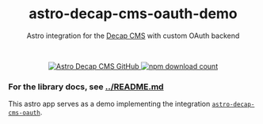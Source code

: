 <div align="center">
	<h1 align="center">astro-decap-cms-oauth-demo</h1>
	<p align="center">Astro integration for the <a href="https://decapcms.org" target="_blank">Decap CMS</a> with custom OAuth backend</p>
  <br/>
</div>

<p align="center">
  <a href="https://npmjs.com/package/astro-decap-cms-oauth">
    <img src="https://img.shields.io/npm/v/astro-decap-cms-oauth" alt="Astro Decap CMS GitHub" />
  </a>
  <a href="https://npmjs.com/package/astro-decap-cms-oauth">
    <img src="https://img.shields.io/npm/dt/astro-decap-cms-oauth" alt="npm download count">
  </a>
</p>

### For the library docs, see [../README.md](../README.md)

This astro app serves as a demo implementing the integration [`astro-decap-cms-oauth`](https://npmjs.com/package/astro-decap-cms-oauth).
